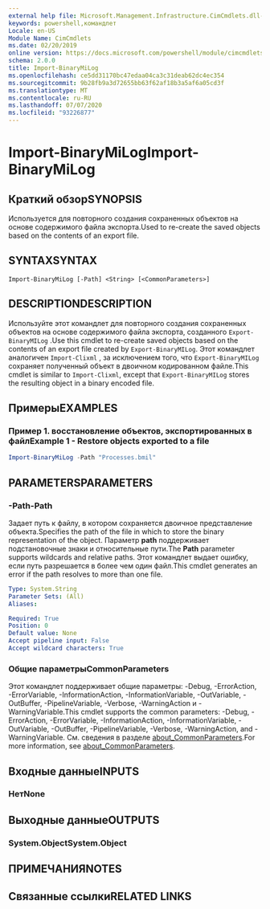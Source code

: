 ```yaml
---
external help file: Microsoft.Management.Infrastructure.CimCmdlets.dll-Help.xml
keywords: powershell,командлет
Locale: en-US
Module Name: CimCmdlets
ms.date: 02/20/2019
online version: https://docs.microsoft.com/powershell/module/cimcmdlets/import-binarymilog?WT.mc_id=ps-gethelp
schema: 2.0.0
title: Import-BinaryMiLog
ms.openlocfilehash: ce5dd31170bc47edaa04ca3c31deab62dc4ec354
ms.sourcegitcommit: 9b28fb9a3d72655bb63f62af18b3a5af6a05cd3f
ms.translationtype: MT
ms.contentlocale: ru-RU
ms.lasthandoff: 07/07/2020
ms.locfileid: "93226877"
---
```

# <span data-ttu-id="52232-103">Import-BinaryMiLog</span><span class="sxs-lookup"><span data-stu-id="52232-103">Import-BinaryMiLog</span></span>

## <span data-ttu-id="52232-104">Краткий обзор</span><span class="sxs-lookup"><span data-stu-id="52232-104">SYNOPSIS</span></span>
<span data-ttu-id="52232-105">Используется для повторного создания сохраненных объектов на основе содержимого файла экспорта.</span><span class="sxs-lookup"><span data-stu-id="52232-105">Used to re-create the saved objects based on the contents of an export file.</span></span>

## <span data-ttu-id="52232-106">SYNTAX</span><span class="sxs-lookup"><span data-stu-id="52232-106">SYNTAX</span></span>

```
Import-BinaryMiLog [-Path] <String> [<CommonParameters>]
```

## <span data-ttu-id="52232-107">DESCRIPTION</span><span class="sxs-lookup"><span data-stu-id="52232-107">DESCRIPTION</span></span>

<span data-ttu-id="52232-108">Используйте этот командлет для повторного создания сохраненных объектов на основе содержимого файла экспорта, созданного `Export-BinaryMILog` .</span><span class="sxs-lookup"><span data-stu-id="52232-108">Use this cmdlet to re-create saved objects based on the contents of an export file created by `Export-BinaryMILog`.</span></span> <span data-ttu-id="52232-109">Этот командлет аналогичен `Import-Clixml` , за исключением того, что `Export-BinaryMILog` сохраняет полученный объект в двоичном кодированном файле.</span><span class="sxs-lookup"><span data-stu-id="52232-109">This cmdlet is similar to `Import-Clixml`, except that `Export-BinaryMILog` stores the resulting object in a binary encoded file.</span></span>

## <span data-ttu-id="52232-110">Примеры</span><span class="sxs-lookup"><span data-stu-id="52232-110">EXAMPLES</span></span>

### <span data-ttu-id="52232-111">Пример 1. восстановление объектов, экспортированных в файл</span><span class="sxs-lookup"><span data-stu-id="52232-111">Example 1 - Restore objects exported to a file</span></span>

```powershell
Import-BinaryMiLog -Path "Processes.bmil"
```

## <span data-ttu-id="52232-112">PARAMETERS</span><span class="sxs-lookup"><span data-stu-id="52232-112">PARAMETERS</span></span>

### <span data-ttu-id="52232-113">-Path</span><span class="sxs-lookup"><span data-stu-id="52232-113">-Path</span></span>

<span data-ttu-id="52232-114">Задает путь к файлу, в котором сохраняется двоичное представление объекта.</span><span class="sxs-lookup"><span data-stu-id="52232-114">Specifies the path of the file in which to store the binary representation of the object.</span></span> <span data-ttu-id="52232-115">Параметр **path** поддерживает подстановочные знаки и относительные пути.</span><span class="sxs-lookup"><span data-stu-id="52232-115">The **Path** parameter supports wildcards and relative paths.</span></span> <span data-ttu-id="52232-116">Этот командлет выдает ошибку, если путь разрешается в более чем один файл.</span><span class="sxs-lookup"><span data-stu-id="52232-116">This cmdlet generates an error if the path resolves to more than one file.</span></span>

```yaml
Type: System.String
Parameter Sets: (All)
Aliases:

Required: True
Position: 0
Default value: None
Accept pipeline input: False
Accept wildcard characters: True
```

### <span data-ttu-id="52232-117">Общие параметры</span><span class="sxs-lookup"><span data-stu-id="52232-117">CommonParameters</span></span>
<span data-ttu-id="52232-118">Этот командлет поддерживает общие параметры: -Debug, -ErrorAction, -ErrorVariable, -InformationAction, -InformationVariable, -OutVariable, -OutBuffer, -PipelineVariable, -Verbose, -WarningAction и -WarningVariable.</span><span class="sxs-lookup"><span data-stu-id="52232-118">This cmdlet supports the common parameters: -Debug, -ErrorAction, -ErrorVariable, -InformationAction, -InformationVariable, -OutVariable, -OutBuffer, -PipelineVariable, -Verbose, -WarningAction, and -WarningVariable.</span></span> <span data-ttu-id="52232-119">См. сведения в разделе [about_CommonParameters](https://go.microsoft.com/fwlink/?LinkID=113216).</span><span class="sxs-lookup"><span data-stu-id="52232-119">For more information, see [about_CommonParameters](https://go.microsoft.com/fwlink/?LinkID=113216).</span></span>

## <span data-ttu-id="52232-120">Входные данные</span><span class="sxs-lookup"><span data-stu-id="52232-120">INPUTS</span></span>

### <span data-ttu-id="52232-121">Нет</span><span class="sxs-lookup"><span data-stu-id="52232-121">None</span></span>

## <span data-ttu-id="52232-122">Выходные данные</span><span class="sxs-lookup"><span data-stu-id="52232-122">OUTPUTS</span></span>

### <span data-ttu-id="52232-123">System.Object</span><span class="sxs-lookup"><span data-stu-id="52232-123">System.Object</span></span>

## <span data-ttu-id="52232-124">ПРИМЕЧАНИЯ</span><span class="sxs-lookup"><span data-stu-id="52232-124">NOTES</span></span>

## <span data-ttu-id="52232-125">Связанные ссылки</span><span class="sxs-lookup"><span data-stu-id="52232-125">RELATED LINKS</span></span>
